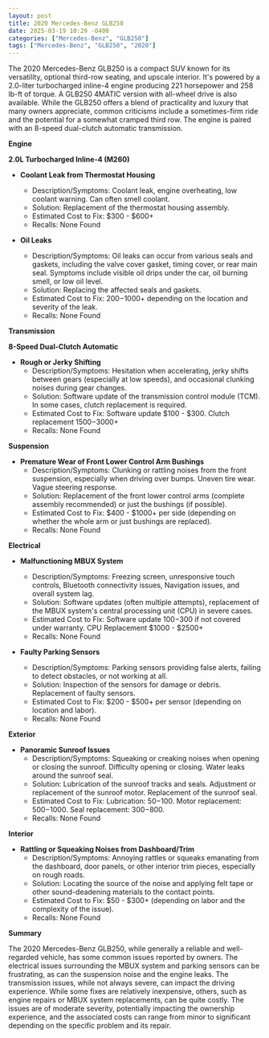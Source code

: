 ```yaml
---
layout: post
title: 2020 Mercedes-Benz GLB250
date: 2025-03-19 10:29 -0400
categories: ["Mercedes-Benz", "GLB250"]
tags: ["Mercedes-Benz", "GLB250", "2020"]
---
```

The 2020 Mercedes-Benz GLB250 is a compact SUV known for its versatility, optional third-row seating, and upscale interior. It's powered by a 2.0-liter turbocharged inline-4 engine producing 221 horsepower and 258 lb-ft of torque. A GLB250 4MATIC version with all-wheel drive is also available. While the GLB250 offers a blend of practicality and luxury that many owners appreciate, common criticisms include a sometimes-firm ride and the potential for a somewhat cramped third row. The engine is paired with an 8-speed dual-clutch automatic transmission.

**Engine**

**2.0L Turbocharged Inline-4 (M260)**

*   **Coolant Leak from Thermostat Housing**
    *   Description/Symptoms: Coolant leak, engine overheating, low coolant warning. Can often smell coolant.
    *   Solution: Replacement of the thermostat housing assembly.
    *   Estimated Cost to Fix: $300 - $600+
    * Recalls: None Found

*   **Oil Leaks**
    * Description/Symptoms: Oil leaks can occur from various seals and gaskets, including the valve cover gasket, timing cover, or rear main seal. Symptoms include visible oil drips under the car, oil burning smell, or low oil level.
    * Solution: Replacing the affected seals and gaskets.
    * Estimated Cost to Fix: $200-$1000+ depending on the location and severity of the leak.
    *   Recalls: None Found

**Transmission**

**8-Speed Dual-Clutch Automatic**

*   **Rough or Jerky Shifting**
    *   Description/Symptoms: Hesitation when accelerating, jerky shifts between gears (especially at low speeds), and occasional clunking noises during gear changes.
    *   Solution: Software update of the transmission control module (TCM). In some cases, clutch replacement is required.
    *   Estimated Cost to Fix: Software update $100 - $300. Clutch replacement $1500-$3000+
    *   Recalls: None Found

**Suspension**

*   **Premature Wear of Front Lower Control Arm Bushings**
    *   Description/Symptoms: Clunking or rattling noises from the front suspension, especially when driving over bumps. Uneven tire wear. Vague steering response.
    *   Solution: Replacement of the front lower control arms (complete assembly recommended) or just the bushings (if possible).
    *   Estimated Cost to Fix: $400 - $1000+ per side (depending on whether the whole arm or just bushings are replaced).
    *   Recalls: None Found

**Electrical**

*   **Malfunctioning MBUX System**
    *   Description/Symptoms: Freezing screen, unresponsive touch controls, Bluetooth connectivity issues, Navigation issues, and overall system lag.
    *   Solution: Software updates (often multiple attempts), replacement of the MBUX system's central processing unit (CPU) in severe cases.
    *   Estimated Cost to Fix: Software update $100-$300 if not covered under warranty. CPU Replacement $1000 - $2500+
    *   Recalls: None Found

*   **Faulty Parking Sensors**
    *   Description/Symptoms: Parking sensors providing false alerts, failing to detect obstacles, or not working at all.
    *   Solution: Inspection of the sensors for damage or debris. Replacement of faulty sensors.
    *   Estimated Cost to Fix: $200 - $500+ per sensor (depending on location and labor).
    *   Recalls: None Found

**Exterior**

*   **Panoramic Sunroof Issues**
    * Description/Symptoms: Squeaking or creaking noises when opening or closing the sunroof. Difficulty opening or closing. Water leaks around the sunroof seal.
    * Solution: Lubrication of the sunroof tracks and seals. Adjustment or replacement of the sunroof motor. Replacement of the sunroof seal.
    * Estimated Cost to Fix: Lubrication: $50-$100. Motor replacement: $500-$1000. Seal replacement: $300-$800.
    *   Recalls: None Found

**Interior**

*   **Rattling or Squeaking Noises from Dashboard/Trim**
    *   Description/Symptoms: Annoying rattles or squeaks emanating from the dashboard, door panels, or other interior trim pieces, especially on rough roads.
    *   Solution: Locating the source of the noise and applying felt tape or other sound-deadening materials to the contact points.
    *   Estimated Cost to Fix: $50 - $300+ (depending on labor and the complexity of the issue).
    *   Recalls: None Found

**Summary**

The 2020 Mercedes-Benz GLB250, while generally a reliable and well-regarded vehicle, has some common issues reported by owners. The electrical issues surrounding the MBUX system and parking sensors can be frustrating, as can the suspension noise and the engine leaks. The transmission issues, while not always severe, can impact the driving experience. While some fixes are relatively inexpensive, others, such as engine repairs or MBUX system replacements, can be quite costly. The issues are of moderate severity, potentially impacting the ownership experience, and the associated costs can range from minor to significant depending on the specific problem and its repair.

